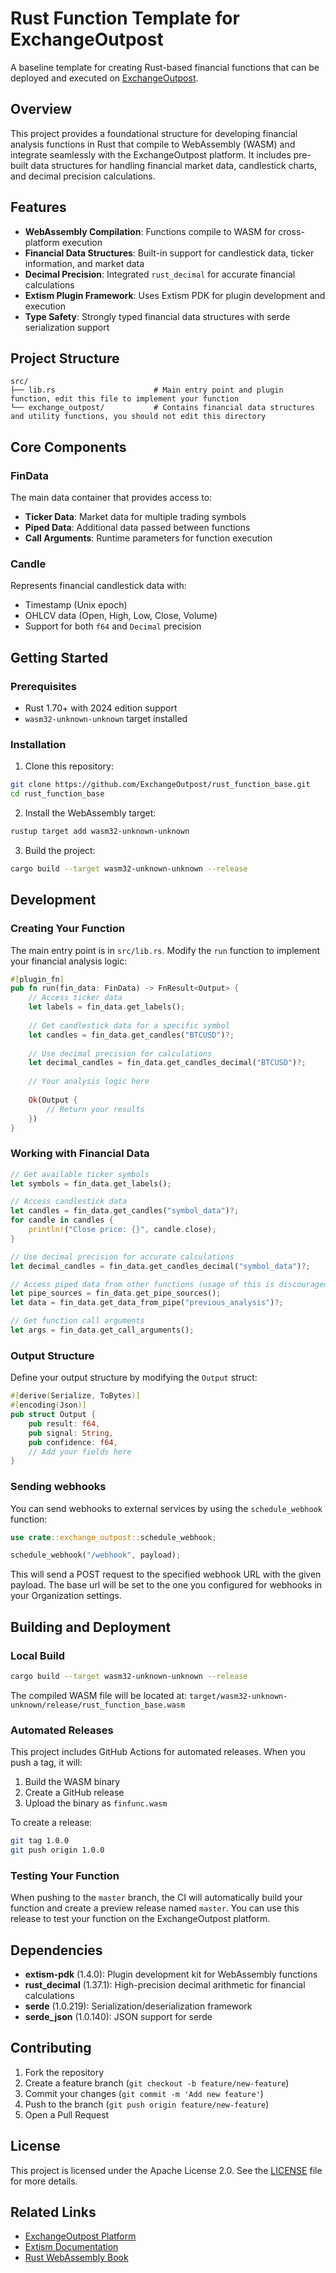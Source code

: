 # Rust Function Template for ExchangeOutpost

A baseline template for creating Rust-based financial functions that can be deployed and executed on [ExchangeOutpost](https://www.exchangeoutpost.com/).

## Overview

This project provides a foundational structure for developing financial analysis functions in Rust that compile to WebAssembly (WASM) and integrate seamlessly with the ExchangeOutpost platform. It includes pre-built data structures for handling financial market data, candlestick charts, and decimal precision calculations.

## Features

- **WebAssembly Compilation**: Functions compile to WASM for cross-platform execution
- **Financial Data Structures**: Built-in support for candlestick data, ticker information, and market data
- **Decimal Precision**: Integrated `rust_decimal` for accurate financial calculations
- **Extism Plugin Framework**: Uses Extism PDK for plugin development and execution
- **Type Safety**: Strongly typed financial data structures with serde serialization support

## Project Structure

```
src/
├── lib.rs                      # Main entry point and plugin function, edit this file to implement your function
└── exchange_outpost/           # Contains financial data structures and utility functions, you should not edit this directory
```

## Core Components

### FinData
The main data container that provides access to:
- **Ticker Data**: Market data for multiple trading symbols
- **Piped Data**: Additional data passed between functions
- **Call Arguments**: Runtime parameters for function execution

### Candle
Represents financial candlestick data with:
- Timestamp (Unix epoch)
- OHLCV data (Open, High, Low, Close, Volume)
- Support for both `f64` and `Decimal` precision

## Getting Started

### Prerequisites

- Rust 1.70+ with 2024 edition support
- `wasm32-unknown-unknown` target installed

### Installation

1. Clone this repository:
```bash
git clone https://github.com/ExchangeOutpost/rust_function_base.git
cd rust_function_base
```

2. Install the WebAssembly target:
```bash
rustup target add wasm32-unknown-unknown
```

3. Build the project:
```bash
cargo build --target wasm32-unknown-unknown --release
```

## Development

### Creating Your Function

The main entry point is in `src/lib.rs`. Modify the `run` function to implement your financial analysis logic:

```rust
#[plugin_fn]
pub fn run(fin_data: FinData) -> FnResult<Output> {
    // Access ticker data
    let labels = fin_data.get_labels();
    
    // Get candlestick data for a specific symbol
    let candles = fin_data.get_candles("BTCUSD")?;
    
    // Use decimal precision for calculations
    let decimal_candles = fin_data.get_candles_decimal("BTCUSD")?;
    
    // Your analysis logic here
    
    Ok(Output {
        // Return your results
    })
}
```

### Working with Financial Data

```rust
// Get available ticker symbols
let symbols = fin_data.get_labels();

// Access candlestick data
let candles = fin_data.get_candles("symbol_data")?;
for candle in candles {
    println!("Close price: {}", candle.close);
}

// Use decimal precision for accurate calculations
let decimal_candles = fin_data.get_candles_decimal("symbol_data")?;

// Access piped data from other functions (usage of this is discouraged)
let pipe_sources = fin_data.get_pipe_sources();
let data = fin_data.get_data_from_pipe("previous_analysis")?;

// Get function call arguments
let args = fin_data.get_call_arguments();
```

### Output Structure

Define your output structure by modifying the `Output` struct:

```rust
#[derive(Serialize, ToBytes)]
#[encoding(Json)]
pub struct Output {
    pub result: f64,
    pub signal: String,
    pub confidence: f64,
    // Add your fields here
}
```

### Sending webhooks 

You can send webhooks to external services by using the `schedule_webhook` function:

```rust
use crate::exchange_outpost::schedule_webhook;

schedule_webhook("/webhook", payload);
```
This will send a POST request to the specified webhook URL with the given payload. The base url will be set to the one you configured for webhooks in your Organization settings.

## Building and Deployment

### Local Build

```bash
cargo build --target wasm32-unknown-unknown --release
```

The compiled WASM file will be located at:
`target/wasm32-unknown-unknown/release/rust_function_base.wasm`

### Automated Releases

This project includes GitHub Actions for automated releases. When you push a tag, it will:
1. Build the WASM binary
2. Create a GitHub release
3. Upload the binary as `finfunc.wasm`

To create a release:
```bash
git tag 1.0.0
git push origin 1.0.0
```

### Testing Your Function
When pushing to the `master` branch, the CI will automatically build your function and create a preview release named `master`.
You can use this release to test your function on the ExchangeOutpost platform.

## Dependencies

- **extism-pdk** (1.4.0): Plugin development kit for WebAssembly functions
- **rust_decimal** (1.37.1): High-precision decimal arithmetic for financial calculations
- **serde** (1.0.219): Serialization/deserialization framework
- **serde_json** (1.0.140): JSON support for serde

## Contributing

1. Fork the repository
2. Create a feature branch (`git checkout -b feature/new-feature`)
3. Commit your changes (`git commit -m 'Add new feature'`)
4. Push to the branch (`git push origin feature/new-feature`)
5. Open a Pull Request

## License

This project is licensed under the Apache License 2.0. See the [LICENSE](LICENSE) file for more details.


## Related Links

- [ExchangeOutpost Platform](https://www.exchangeoutpost.com/)
- [Extism Documentation](https://extism.org/)
- [Rust WebAssembly Book](https://rustwasm.github.io/docs/book/)
